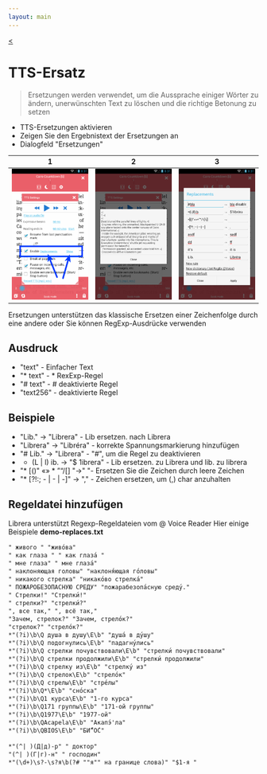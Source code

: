 ```yaml
---
layout: main
---
```

[<](/wiki/faq/de)

# TTS-Ersatz

> Ersetzungen werden verwendet, um die Aussprache einiger Wörter zu ändern, unerwünschten Text zu löschen und die richtige Betonung zu setzen

* TTS-Ersetzungen aktivieren
* Zeigen Sie den Ergebnistext der Ersetzungen an
* Dialogfeld &quot;Ersetzungen&quot;

|1|2|3|
|-|-|-|
|![](1.png)|![](2.png)|![](3.png)|


Ersetzungen unterstützen das klassische Ersetzen einer Zeichenfolge durch eine andere oder Sie können RegExp-Ausdrücke verwenden

## Ausdruck

* &quot;text&quot; - Einfacher Text
* &quot;* text&quot; - * RexExp-Regel
* &quot;# text&quot; - # deaktivierte Regel
* &quot;text256&quot; - deaktivierte Regel

## Beispiele

* &quot;Lib.&quot; -&gt; &quot;Librera&quot; - Lib ersetzen. nach Librera
* &quot;Librera&quot; -&gt; &quot;Libréra&quot; - korrekte Spannungsmarkierung hinzufügen
* &quot;# Lib.&quot; -&gt; &quot;Librera&quot; - &quot;#&quot;, um die Regel zu deaktivieren
* * (L | l) ib. -&gt; &quot;$ 1ibrera&quot; - Lib ersetzen. zu Librera und lib. zu librera
* &quot;* [()&quot; «» * ”“/[] &quot;-&gt;&quot; &quot;- Ersetzen Sie die Zeichen durch leere Zeichen
* &quot;* [?!:; - | - | -]&quot; -&gt; &quot;,&quot; - Zeichen ersetzen, um (,) char anzuhalten

## Regeldatei hinzufügen

Librera unterstützt Regexp-Regeldateien vom @ Voice Reader
Hier einige Beispiele **demo-replaces.txt**

```
" живого " "живо́ва"
" как глаза " " как глаза́ "
" мне глаза" " мне глаза́"
" наклоняющая головы" "наклоня́ющая го́ловы"
" никакого стрелка" "никако́во стрелка́"
" ПОЖАРОБЕЗОПАСНУЮ СРЕДУ" "пожарабезопа́сную среду́."
" Стрелки!" "Стрелки́!"
" стрелки?" "стрелки́?"
", все так," ", всё так,"
"Зачем, стрелок?" "Зачем, стрело́к?"
"стрелок?" "стрело́к?"
*"(?i)\b\Q душа в душу\E\b" "душа́ в ду́шу"
*"(?i)\b\Q подогнулись\E\b" "падагну́лись"
*"(?i)\b\Q стрелки почувствовали\E\b" "стрелки́ почувствовали"
*"(?i)\b\Q стрелки продолжили\E\b" "стрелки́ продолжили"
*"(?i)\b\Q стрелку из\E\b" "стрелку́ из"
*"(?i)\b\Q стрелок\E\b" "стрело́к"
*"(?i)\b\Q стрелы\E\b" "стре́лы"
*"(?i)\b\Q*\E\b" "сно́ска"
*"(?i)\b\Q1 курса\E\b" "1-го курса"
*"(?i)\b\Q171 группы\E\b" "171-ой группы"
*"(?i)\b\Q1977\E\b" "1977-ой"
*"(?i)\b\QAcapela\E\b" "Акапэ́'ла"
*"(?i)\b\QBIOS\E\b" "БИ́“О́С"

*"(^| )(Д|д)-р" " доктор"
"(^| )(Г|г)-н" " господин"
*"(\d+)\s?-\s?я\b(?# ""я"" на границе слова)" "$1-я "
```


   
